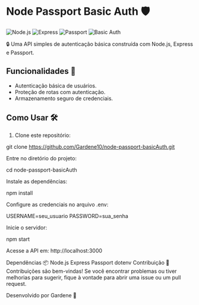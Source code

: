# Node Passport Basic Auth 🛡️

![Node.js](https://img.shields.io/badge/Node.js-v14.17.6-green)
![Express](https://img.shields.io/badge/Express-v4.17.1-blue)
![Passport](https://img.shields.io/badge/Passport-v0.4.1-orange)
![Basic Auth](https://img.shields.io/badge/Authentication-Basic%20Auth-red)

🔒 Uma API simples de autenticação básica construída com Node.js, Express e Passport.

## Funcionalidades 🚀

- Autenticação básica de usuários.
- Proteção de rotas com autenticação.
- Armazenamento seguro de credenciais.

## Como Usar 🛠️

1. Clone este repositório:

git clone https://github.com/Gardene10/node-passport-basicAuth.git

Entre no diretório do projeto:

cd node-passport-basicAuth

Instale as dependências:

npm install

Configure as credenciais no arquivo .env:

USERNAME=seu_usuario
PASSWORD=sua_senha

Inicie o servidor:

npm start

Acesse a API em: http://localhost:3000

Dependências 📦
Node.js
Express
Passport
dotenv
Contribuição 💬
Contribuições são bem-vindas! Se você encontrar problemas ou tiver melhorias para sugerir, fique à vontade para abrir uma issue ou um pull request.

Desenvolvido por Gardene 👋
